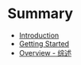 # Summary

* [Introduction](README.md)
* [Getting Started](chapter1.md)
* [Overview - 综述](overview---综述.md)

